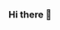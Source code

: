 ### Hi there 👋

<!--
**rauleangeli/rauleangeli** is a ✨ _special_ ✨ repository because its `README.md` (this file) appears on your GitHub profile.

Engineer, web developer and team leader. Looking for the perfect code everyday...

#### More about me

- [Linkedin]([https://](https://www.linkedin.com/in/raulangeli/)

Here are some ideas to get you started:

- 🔭 I’m currently working on ...
- 🌱 I’m currently learning ...
- 👯 I’m looking to collaborate on ...
- 🤔 I’m looking for help with ...
- 💬 Ask me about ...
- 📫 How to reach me: ...
- 😄 Pronouns: ...
- ⚡ Fun fact: ...
-->
